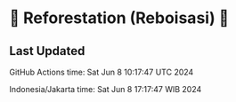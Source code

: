 
# 🌳 Reforestation (Reboisasi) 🌲

## Last Updated

GitHub Actions time: Sat Jun  8 10:17:47 UTC 2024

Indonesia/Jakarta time: Sat Jun  8 17:17:47 WIB 2024
